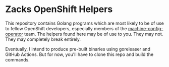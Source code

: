 # Zacks OpenShift Helpers

This repository contains Golang programs which are most likely to be of use to
fellow OpenShift developers, especially members of the
[machine-config-operator](https://github.com/openshift/machine-config-operator)
team. The helpers found here may be of use to you. They may not. They may
completely break entirely.

Eventually, I intend to produce pre-built binaries using goreleaser and GitHub
Actions. But for now, you'll have to clone this repo and build the commands.
